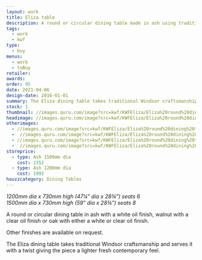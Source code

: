 ```yaml
---
layout: work
title: Eliza table
description: A round or circular dining table made in ash using traditional Windsor craftmanship but with an added twist giving it a lighter, fresh contemporary feel. Either 1.2m (seats 6) or 1.5m (seats 8).
tags:
  - work
  - kwf
type:
  - buy
menus:
  - work
  - toBuy
retailer:
awards:
order: 95
date: 2021-04-06
design-date: 2016-01-01
summary: The Eliza dining table takes traditional Windsor craftsmanship and serves it with a twist giving the piece a lighter fresh contemporary feel.
stock: 1
thumbnail: //images.quru.com/image?src=kwf/KWFEliza/Eliza%20round%20dining%20table%201.jpg&right=0.86875&left=0.12812&icc=srgb&top=0.12546&strip=0&width=170
headimage: //images.quru.com/image?src=kwf/KWFEliza/Eliza%20round%20dining%20table%201.jpg&right=0.91563&left=0.06875&icc=srgb&strip=0
otherimages:
  - //images.quru.com/image?src=kwf/KWFEliza/Eliza%20round%20dining%20table%204.jpg&right=0.88438&left=0.09688&icc=srgb&strip=0
  -  //images.quru.com/image?src=kwf/KWFEliza/Eliza%20round%20dining%20table%205.jpg&left=0.08125&right=0.95&icc=srgb&strip=0
  - //images.quru.com/image?src=kwf/KWFEliza/Eliza%20round%20dining%20table%207.jpg&right=0.95625&left=0.04688&icc=srgb&strip=0
  -  //images.quru.com/image?src=kwf/KWFEliza/Eliza%20round%20dining%20table%20and%20chair%201.jpg&left=0.025&right=0.97188&icc=srgb&strip=0
storeprice: 
  - type: Ash 1500mm dia
    cost: 2352
  - type: Ash 1200mm dia
    cost: 1992
houzzcategory: Dining Tables
---
```

_1200mm dia x 730mm high (47&frac14;” dia x 28&frac34;”) seats 6_  
_1500mm dia x 730mm high (59” dia x 28&frac34;”) seats 8_


A round or circular dining table in ash with a white oil finish, walnut with a clear oil finish or oak with either a white or clear oil finish.

Other finishes are available on request.

The Eliza dining table takes traditional Windsor craftsmanship and serves it with a twist giving the piece a lighter fresh contemporary feel.
